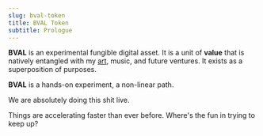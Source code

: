 ```yaml
---
slug: bval-token
title: BVAL Token
subtitle: Prologue
---
```


**BVAL** is an experimental fungible digital asset. It is a unit of **value** that is natively entangled with my [art][art], music, and future ventures. It exists as a superposition of purposes.

<!-- snip -->

**BVAL** is a hands-on experiment, a non-linear path.

We are absolutely doing this shit live.

Things are accelerating faster than ever before. Where's the fun in trying to keep up?

[art]: /artist-statement
